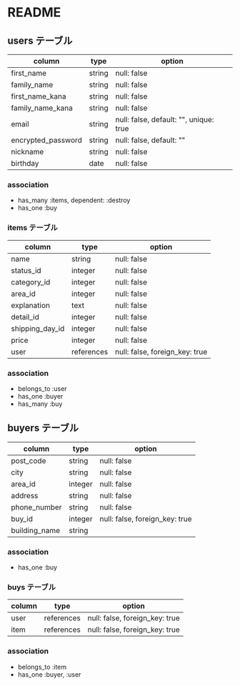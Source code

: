 # README

## users テーブル

| column               | type     | option                                 |
| ---------------------| ---------| ---------------------------------------|
| first_name           | string   | null: false                            |
| family_name          | string   | null: false                            |
| first_name_kana      | string   | null: false                            |
| family_name_kana     | string   | null: false                            |
| email                | string   | null: false, default: "", unique: true |
| encrypted_password   | string   | null: false, default: ""               |
| nickname             | string   | null: false                            |
| birthday             | date     | null: false                            |

### association

- has_many :items, dependent: :destroy
- has_one :buy

### items テーブル

| column               | type           | option                         |
| ---------------------| -------------- | ------------------------------ |
| name                 | string         | null: false                    |
| status_id            | integer        | null: false                    |
| category_id          | integer        | null: false                    |
| area_id              | integer        | null: false                    |
| explanation          | text           | null: false                    |
| detail_id            | integer        | null: false                    |
| shipping_day_id      | integer        | null: false                    |
| price                | integer        | null: false                    |
| user                 | references     | null: false, foreign_key: true |

### association

- belongs_to :user
- has_one :buyer
- has_many :buy

## buyers テーブル

| column               | type           | option                         |
| ---------------------| -------------- | ------------------------------ |
| post_code            | string         | null: false                    |
| city                 | string         | null: false                    |
| area_id              | integer        | null: false                    |
| address              | string         | null: false                    |
| phone_number         | string         | null: false                    |
| buy_id               | integer        | null: false, foreign_key: true |
| building_name        | string         |                                |

### association

- has_one :buy

### buys テーブル

| column               | type           | option                         |
| ---------------------| -------------- | ------------------------------ |
| user                 | references     | null: false, foreign_key: true |
| item                 | references     | null: false, foreign_key: true |

### association

- belongs_to :item
- has_one :buyer, :user